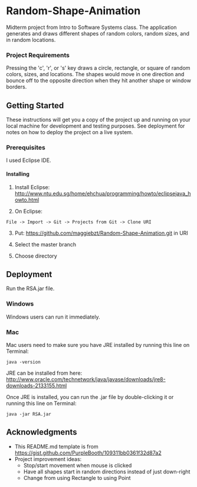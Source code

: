 # Random-Shape-Animation
Midterm project from Intro to Software Systems class. The application generates and draws different shapes of random colors, random sizes, and in random locations.

### Project Requirements
Pressing the 'c', 'r', or 's' key draws a circle, rectangle, or square of random colors, sizes, and locations. The shapes would move in one direction and bounce off to the opposite direction when they hit another shape or window borders.

## Getting Started
These instructions will get you a copy of the project up and running on your local machine for development and testing purposes. See deployment for notes on how to deploy the project on a live system.

### Prerequisites
I used Eclipse IDE. 

#### Installing
1. Install Eclipse: http://www.ntu.edu.sg/home/ehchua/programming/howto/eclipsejava_howto.html

2. On Eclipse:
```
File -> Import -> Git -> Projects from Git -> Clone URI
```
3. Put: https://github.com/maggiebzt/Random-Shape-Animation.git in URI

4. Select the master branch

5. Choose directory

## Deployment
Run the RSA.jar file.

### Windows
Windows users can run it immediately. 

### Mac
Mac users need to make sure you have JRE installed by running this line on Terminal:

```
java -version
```
JRE can be installed from here: http://www.oracle.com/technetwork/java/javase/downloads/jre8-downloads-2133155.html

Once JRE is installed, you can run the .jar file by double-clicking it or running this line on Terminal:
```
java -jar RSA.jar
```

## Acknowledgments
* This README.md template is from https://gist.github.com/PurpleBooth/109311bb0361f32d87a2
* Project improvement ideas:
  * Stop/start movement when mouse is clicked
  * Have all shapes start in random directions instead of just down-right
  * Change from using Rectangle to using Point
